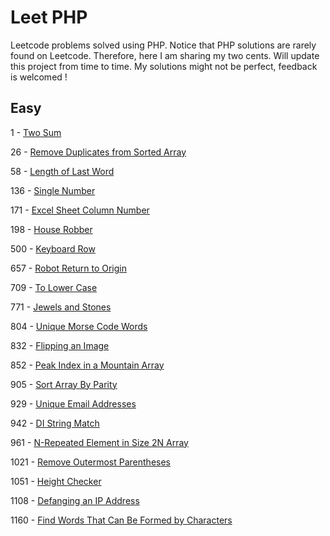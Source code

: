 # Leet PHP
Leetcode problems solved using PHP. Notice that PHP solutions are rarely found on Leetcode. Therefore, here I am sharing my two cents.
Will update this project from time to time. My solutions might not be perfect, feedback is welcomed !

## Easy
1    - [Two Sum](source/easy/twoSum.php)

26   - [Remove Duplicates from Sorted Array](source/easy/removeDuplicates.php)

58   - [Length of Last Word](source/easy/lastWordLength.php)

136  - [Single Number](source/easy/singleNumber.php)

171  - [Excel Sheet Column Number](source/easy/excelColNum.php)

198  - [House Robber](source/easy/houseRobber.php)

500  - [Keyboard Row](source/easy/keyboardRow.php)

657  - [Robot Return to Origin](source/easy/judgeCircle.php)

709  - [To Lower Case](source/easy/toLowerCase.php)

771  - [Jewels and Stones](source/easy/numJewelsInStones.php)

804  - [Unique Morse Code Words](source/easy/uniqueMorseCode.php)

832  - [Flipping an Image](source/easy/flipAndInvertImage.php)

852  - [Peak Index in a Mountain Array](source/easy/peakIndexInMountainArray.php)

905  - [Sort Array By Parity](source/easy/sortArrayParity.php)

929  - [Unique Email Addresses](source/easy/numUniqueEmails.php)

942  - [DI String Match](source/easy/diStringMatch.php)

961  - [N-Repeated Element in Size 2N Array](source/easy/repeatedNTimes.php)

1021 - [Remove Outermost Parentheses](source/easy/removeOuterParentheses.php)

1051 - [Height Checker](source/easy/heightChecker.php)

1108 - [Defanging an IP Address](source/easy/defangIPaddr.php)

1160 - [Find Words That Can Be Formed by Characters](source/easy/countCharacters.php)